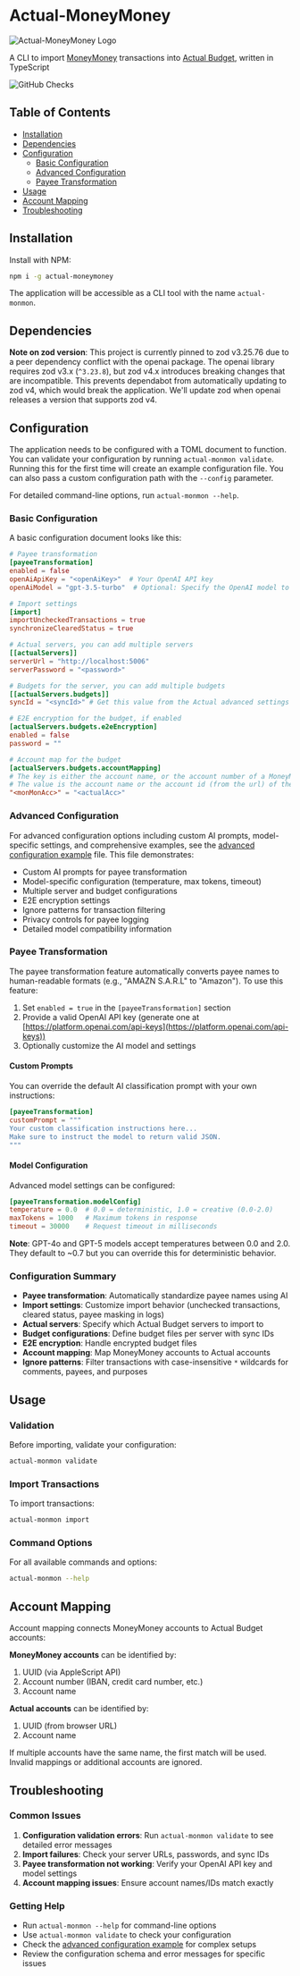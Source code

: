 # Actual-MoneyMoney

![Actual-MoneyMoney Logo](./assets/actual-moneymoney.png)

A CLI to import [MoneyMoney](https://moneymoney-app.com) transactions into [Actual Budget](https://actualbudget.org), written in TypeScript

![GitHub Checks](https://badgers.space/github/checks/NikxDa/actual-moneymoney/main)

## Table of Contents

- [Installation](#installation)
- [Dependencies](#dependencies)
- [Configuration](#configuration)
  - [Basic Configuration](#basic-configuration)
  - [Advanced Configuration](#advanced-configuration)
  - [Payee Transformation](#payee-transformation)
- [Usage](#usage)
- [Account Mapping](#account-mapping)
- [Troubleshooting](#troubleshooting)

## Installation

Install with NPM:

```bash
npm i -g actual-moneymoney
```

The application will be accessible as a CLI tool with the name `actual-monmon`.

## Dependencies

**Note on zod version**: This project is currently pinned to zod v3.25.76 due to a peer dependency conflict with the openai package. The openai library requires zod v3.x (`^3.23.8`), but zod v4.x introduces breaking changes that are incompatible. This prevents dependabot from automatically updating to zod v4, which would break the application. We'll update zod when openai releases a version that supports zod v4.

## Configuration

The application needs to be configured with a TOML document to function. You can validate your configuration by running `actual-monmon validate`. Running this for the first time will create an example configuration file. You can also pass a custom configuration path with the `--config` parameter.

For detailed command-line options, run `actual-monmon --help`.

### Basic Configuration

A basic configuration document looks like this:

```toml
# Payee transformation
[payeeTransformation]
enabled = false
openAiApiKey = "<openAiKey>"  # Your OpenAI API key
openAiModel = "gpt-3.5-turbo"  # Optional: Specify the OpenAI model to use

# Import settings
[import]
importUncheckedTransactions = true
synchronizeClearedStatus = true

# Actual servers, you can add multiple servers
[[actualServers]]
serverUrl = "http://localhost:5006"
serverPassword = "<password>"

# Budgets for the server, you can add multiple budgets
[[actualServers.budgets]]
syncId = "<syncId>" # Get this value from the Actual advanced settings

# E2E encryption for the budget, if enabled
[actualServers.budgets.e2eEncryption]
enabled = false
password = ""

# Account map for the budget
[actualServers.budgets.accountMapping]
# The key is either the account name, or the account number of a MoneyMoney account
# The value is the account name or the account id (from the url) of the Actual account
"<monMonAcc>" = "<actualAcc>"
```

### Advanced Configuration

For advanced configuration options including custom AI prompts, model-specific settings, and comprehensive examples, see the [advanced configuration example](./example-config-advanced.toml) file. This file demonstrates:

- Custom AI prompts for payee transformation
- Model-specific configuration (temperature, max tokens, timeout)
- Multiple server and budget configurations
- E2E encryption settings
- Ignore patterns for transaction filtering
- Privacy controls for payee logging
- Detailed model compatibility information

### Payee Transformation

The payee transformation feature automatically converts payee names to human-readable formats (e.g., "AMAZN S.A.R.L" to "Amazon"). To use this feature:

1. Set `enabled = true` in the `[payeeTransformation]` section
2. Provide a valid OpenAI API key (generate one at [https://platform.openai.com/api-keys](https://platform.openai.com/api-keys))
3. Optionally customize the AI model and settings

#### Custom Prompts

You can override the default AI classification prompt with your own instructions:

```toml
[payeeTransformation]
customPrompt = """
Your custom classification instructions here...
Make sure to instruct the model to return valid JSON.
"""
```

#### Model Configuration

Advanced model settings can be configured:

```toml
[payeeTransformation.modelConfig]
temperature = 0.0  # 0.0 = deterministic, 1.0 = creative (0.0-2.0)
maxTokens = 1000   # Maximum tokens in response
timeout = 30000    # Request timeout in milliseconds
```

**Note**: GPT-4o and GPT-5 models accept temperatures between 0.0 and 2.0. They default to ~0.7 but you can override this for deterministic behavior.

### Configuration Summary

- **Payee transformation**: Automatically standardize payee names using AI
- **Import settings**: Customize import behavior (unchecked transactions, cleared status, payee masking in logs)
- **Actual servers**: Specify which Actual Budget servers to import to
- **Budget configurations**: Define budget files per server with sync IDs
- **E2E encryption**: Handle encrypted budget files
- **Account mapping**: Map MoneyMoney accounts to Actual accounts
- **Ignore patterns**: Filter transactions with case-insensitive `*` wildcards for comments, payees, and purposes

## Usage

### Validation

Before importing, validate your configuration:

```bash
actual-monmon validate
```

### Import Transactions

To import transactions:

```bash
actual-monmon import
```

### Command Options

For all available commands and options:

```bash
actual-monmon --help
```

## Account Mapping

Account mapping connects MoneyMoney accounts to Actual Budget accounts:

**MoneyMoney accounts** can be identified by:

1. UUID (via AppleScript API)
2. Account number (IBAN, credit card number, etc.)
3. Account name

**Actual accounts** can be identified by:

1. UUID (from browser URL)
2. Account name

If multiple accounts have the same name, the first match will be used. Invalid mappings or additional accounts are ignored.

## Troubleshooting

### Common Issues

1. **Configuration validation errors**: Run `actual-monmon validate` to see detailed error messages
2. **Import failures**: Check your server URLs, passwords, and sync IDs
3. **Payee transformation not working**: Verify your OpenAI API key and model settings
4. **Account mapping issues**: Ensure account names/IDs match exactly

### Getting Help

- Run `actual-monmon --help` for command-line options
- Use `actual-monmon validate` to check your configuration
- Check the [advanced configuration example](./example-config-advanced.toml) for complex setups
- Review the configuration schema and error messages for specific issues
